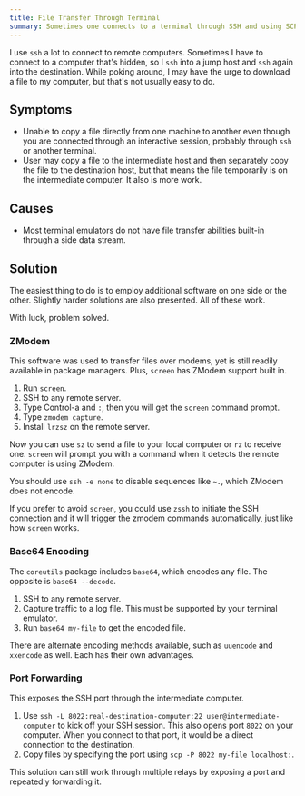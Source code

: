 ```yaml
---
title: File Transfer Through Terminal
summary: Sometimes one connects to a terminal through SSH and using SCP / rsync isn't an available option.
---
```


I use `ssh` a lot to connect to remote computers.  Sometimes I have to connect to a computer that's hidden, so I `ssh` into a jump host and `ssh` again into the destination.  While poking around, I may have the urge to download a file to my computer, but that's not usually easy to do.


Symptoms
--------

* Unable to copy a file directly from one machine to another even though you are connected through an interactive session, probably through `ssh` or another terminal.
* User may copy a file to the intermediate host and then separately copy the file to the destination host, but that means the file temporarily is on the intermediate computer.  It also is more work.


Causes
------

* Most terminal emulators do not have file transfer abilities built-in through a side data stream.


Solution
--------

The easiest thing to do is to employ additional software on one side or the other.  Slightly harder solutions are also presented.  All of these work.

With luck, problem solved.


### ZModem

This software was used to transfer files over modems, yet is still readily available in package managers.  Plus, `screen` has ZModem support built in.

1. Run `screen`.
2. SSH to any remote server.
3. Type Control-a and `:`, then you will get the `screen` command prompt.
4. Type `zmodem capture`.
5. Install `lrzsz` on the remote server.

Now you can use `sz` to send a file to your local computer or `rz` to receive one.  `screen` will prompt you with a command when it detects the remote computer is using ZModem.

You should use `ssh -e none` to disable sequences like `~.`, which ZModem does not encode.

If you prefer to avoid `screen`, you could use `zssh` to initiate the SSH connection and it will trigger the zmodem commands automatically, just like how `screen` works.


### Base64 Encoding

The `coreutils` package includes `base64`, which encodes any file.  The opposite is `base64 --decode`.

1. SSH to any remote server.
2. Capture traffic to a log file.  This must be supported by your terminal emulator.
3. Run `base64 my-file` to get the encoded file.

There are alternate encoding methods available, such as `uuencode` and `xxencode` as well.  Each has their own advantages.


### Port Forwarding

This exposes the SSH port through the intermediate computer.

1. Use `ssh -L 8022:real-destination-computer:22 user@intermediate-computer` to kick off your SSH session.  This also opens port `8022` on your computer.  When you connect to that port, it would be a direct connection to the destination.
2. Copy files by specifying the port using `scp -P 8022 my-file localhost:`.

This solution can still work through multiple relays by exposing a port and repeatedly forwarding it.
